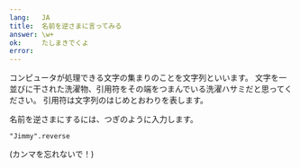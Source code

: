 ```yaml
---
lang:   JA
title:  名前を逆さまに言ってみる
answer: \w+
ok:     たしまきでくよ
error:  
---
```


コンピュータが処理できる文字の集まりのことを文字列といいます。
文字を一並びに干された洗濯物、引用符をその端をつまんでいる洗濯ハサミだと思ってください。
引用符は文字列のはじめとおわりを表します。

名前を逆さまにするには、つぎのように入力します。

    "Jimmy".reverse

(カンマを忘れないで！)
